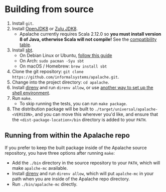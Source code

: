 # Building from source

1. Install `git`.
2. Install [OpenJDK8][] or [Zulu JDK8][].
   - Apalache currently requires Scala 2.12.0 so **you must install version 8 of
     Java, otherwise Scala will not compile!** See the [compatibility table][].
3. Install [sbt][].
   - On Debian Linux or Ubuntu, [follow this guide](https://www.scala-sbt.org/1.x/docs/Installing-sbt-on-Linux.html#Ubuntu+and+other+Debian-based+distributions)
   - On Arch: `sudo pacman -Syu sbt`
   - On macOS / Homebrew: `brew install sbt`
4. Clone the git repository: `git clone https://github.com/informalsystems/apalache.git`.
5. Change into the project directory: `cd apalache`.
6. Install [direnv][] and run `direnv allow`, or use [another way to set up the shell environment][shell environment].
7. Run `make`.
   - To skip running the tests, you can run `make package`.
8. The distribution package will be built to `./target/universal/apalache-<VERSION>`, and you can
   move this wherever you'd like, and ensure that the `<dist-package-location>/bin` directory
   is added to your `PATH`.

## Running from within the Apalache repo

If you prefer to keep the built package inside of the Apalache source
repository, you have three options after running `make`:

- Add the `./bin` directory in the source repository to your `PATH`, which will
  make `apalche-mc` available.
- Install [direnv][] and run `direnv allow`, which will put `apalche-mc` in your
  path when you are inside of the Apalache repo directory.
- Run `./bin/apalache-mc` directly.


[OpenJDK8]: https://openjdk.java.net/install/
[Zulu JDK8]: https://www.azul.com/downloads/zulu-community/?version=java-8-lts&architecture=x86-64-bit&package=jdk
[compatibility table]: https://docs.scala-lang.org/overviews/jdk-compatibility/overview.html
[sbt]: https://www.scala-sbt.org/1.x/docs/Setup.html
[direnv]: https://direnv.net/
[shell environment]: https://github.com/informalsystems/apalache/blob/unstable/CONTRIBUTING.md#environment
